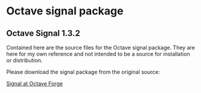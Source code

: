 # Octave signal package

## Octave Signal 1.3.2

Contained here are the source files for the Octave signal package. 
They are here for my own reference and not intended to be a source for installation or distribution.

Please download the signal package from the original source:

[Signal at Octave Forge](https://sourceforge.net/projects/octave/?source=typ_redirect)


